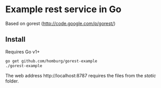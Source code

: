 # Example rest service in Go

Based on gorest (http://code.google.com/p/gorest/)

## Install

Requires Go v1+

```bash
go get github.com/homburg/gorest-example
./gorest-example
```

The web address http://localhost:8787 requires the files
from the _static_ folder.
